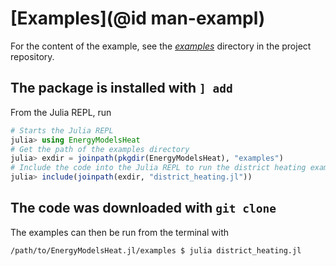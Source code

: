 # [Examples](@id man-exampl)

For the content of the example, see the *[examples](https://github.com/EnergyModelsX/EnergyModelsHeat.jl/tree/main/examples)* directory in the project repository.

## The package is installed with `] add`

From the Julia REPL, run

```julia
# Starts the Julia REPL
julia> using EnergyModelsHeat
# Get the path of the examples directory
julia> exdir = joinpath(pkgdir(EnergyModelsHeat), "examples")
# Include the code into the Julia REPL to run the district heating example
julia> include(joinpath(exdir, "district_heating.jl"))
```

## The code was downloaded with `git clone`

The examples can then be run from the terminal with

```shell script
/path/to/EnergyModelsHeat.jl/examples $ julia district_heating.jl
```

